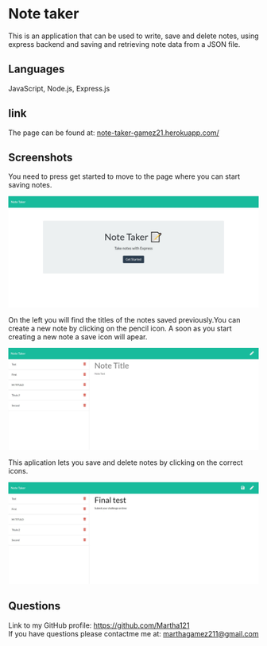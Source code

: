 # Note taker
  This is an application that can be used to write, save and delete notes, using express backend and saving and retrieving note data from a JSON file. 

## Languages
JavaScript, Node.js, Express.js


##  link
The page can be found at:
<a href="https://note-taker-gamez21.herokuapp.com/">note-taker-gamez21.herokuapp.com/ </a>

## Screenshots
You need to press get started to move to the page where you can start saving notes.

![front page screenshot](./public/assets/images/note-taker1.jpg)

On the left you will find the titles of the notes saved previously.You can create a new note by clicking on the pencil icon. A soon as you start creating a new note a save icon will apear.

![Note taker screenshot](./public/assets/images/note-taker2.jpg)

This aplication lets you save and delete notes by clicking on the correct icons.

![Example of a note screenshot](./public/assets/images/note-taker3.jpg)
  

## Questions
  Link to my GitHub profile: https://github.com/Martha121 <br/>
  If you have questions please contactme me at: marthagamez211@gmail.com

  